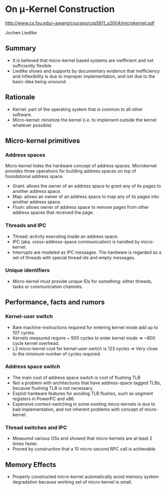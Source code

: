 # On μ-Kernel Construction
http://www.cs.fsu.edu/~awang/courses/cop5611_s2004/microkernel.pdf

Jochen Liedtke 

## Summary
* It is believed that micro-kernel based systems are inefficient and not sufficiently flexible
* Liedtke shows and supports by documentary evidence that inefficiency and inflexibility is due to improper implementation,
and not due to the basic idea being unsound. 

## Rationale
* Kernel: part of the operating system that is common to all other software.
* Micro-kernel: minimize the kernel (i.e. to implement outside the kernel whatever possible)

## Micro-kernel primitives
### Address spaces
Micro-kernel hides the hardware concept of address spaces. Microkernel provides three operations for
building address spaces on top of foundational address space. 
* Grant: allows the owner of an address space to grant any of its pages to another address space.
* Map: allows an owner of an address space to map any of its pages into another address space. 
* Flush: allows owner of address space to remove pages from other address spaces that received the page. 

### Threads and IPC
* Thread: activity executing inside an address space. 
* IPC (aka. cross-address-space communication) is handled by micro-kernel.
* Interrupts are modeled as IPC messages. The hardware is regarded as a set of threads with special thread ids and empty 
messages. 

### Unique identifiers
* Micro-kernel must provide unique IDs for something: either threads, tasks or communication channels.

## Performance, facts and rumors
### Kernel-user switch
* Bare machine-instructions required for entering kernel mode add up to 107 cycles.
* Kernels measured require ~ 900 cycles to enter kernel mode => ~800 cycle kernel overhead.
* L3 micro-kernel cost for kernel-user switch is 123 cycles => Very close to the minimum number of cycles required.

### Address space switch
* The main cost of address space switch is cost of flushing TLB
* Not a problem with architectures that have address-space tagged TLBs, because flushing TLB is not necessary.
* Exploit hardware features for avoding TLB flushes, such as segment registers in PowerPC and x86.
* Expensive context-switching in some existing micro-kernels is due to bad implementation, and not inherent problems with 
concept of micro-kernel.

### Thread switches and IPC
* Measured various OSs and showed that micro-kernels are at least 2 times faster.
* Proved by construction that a 10 micro-second RPC call is achievable.

## Memory Effects
* Properly constructed micro-kernel automatically avoid memory system degradation because working set
of micro-kernel is small.
